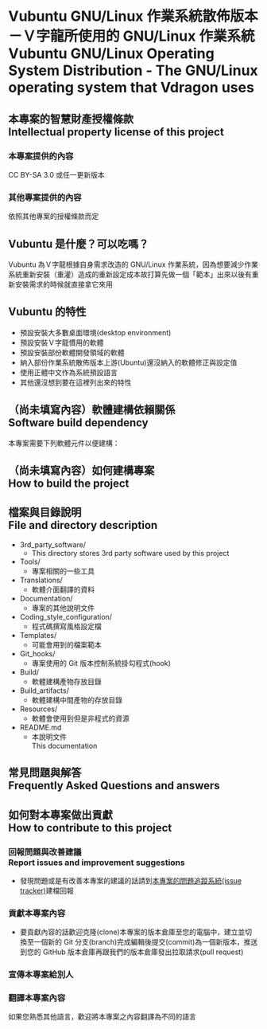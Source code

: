 # Vubuntu GNU/Linux 作業系統散佈版本－Ｖ字龍所使用的 GNU/Linux 作業系統<br />Vubuntu GNU/Linux Operating System Distribution - The GNU/Linux operating system that Vdragon uses

## 本專案的智慧財產授權條款<br />Intellectual property license of this project
### 本專案提供的內容
CC BY-SA 3.0 或任一更新版本

### 其他專案提供的內容
依照其他專案的授權條款而定

## Vubuntu 是什麼？可以吃嗎？
Vubuntu 為Ｖ字龍根據自身需求改造的 GNU/Linux 作業系統，因為想要減少作業系統重新安裝（重灌）造成的重新設定成本故打算先做一個「範本」出來以後有重新安裝需求的時候就直接拿它來用

## Vubuntu 的特性
* 預設安裝大多數桌面環境(desktop environment)
* 預設安裝Ｖ字龍慣用的軟體
* 預設安裝部份軟體開發領域的軟體
* 納入部份作業系統散佈版本上游(Ubuntu)還沒納入的軟體修正與設定值
* 使用正體中文作為系統預設語言
* 其他還沒想到要在這裡列出來的特性

## （尚未填寫內容）軟體建構依賴關係<br />Software build dependency
本專案需要下列軟體元件以便建構：

## （尚未填寫內容）如何建構專案<br />How to build the project

## 檔案與目錄說明<br />File and directory description
* 3rd_party_software/
	* This directory stores 3rd party software used by this project
* Tools/
	* 專案相關的一些工具
* Translations/
    * 軟體介面翻譯的資料
* Documentation/
	* 專案的其他說明文件
* Coding_style_configuration/
	* 程式碼撰寫風格設定檔
* Templates/
	* 可能會用到的檔案範本
* Git_hooks/
	* 專案使用的 Git 版本控制系統掛勾程式(hook)
* Build/
	* 軟體建構產物存放目錄
* Build_artifacts/
	* 軟體建構中間產物的存放目錄
* Resources/
	* 軟體會使用到但是非程式的資源
* README.md
	* 本說明文件  
	  This documentation

## 常見問題與解答<br />Frequently Asked Questions and answers

## 如何對本專案做出貢獻<br />How to contribute to this project
### 回報問題與改善建議<br />Report issues and improvement suggestions
* 發現問題或是有改善本專案的建議的話請到[本專案的問題追蹤系統(issue tracker)](../../issues)建檔回報

### 貢獻本專案內容
* 要貢獻內容的話歡迎克隆(clone)本專案的版本倉庫至您的電腦中，建立並切換至一個新的 Git 分支(branch)完成編輯後提交(commit)為一個新版本，推送到您的 GitHub 版本倉庫再跟我們的版本倉庫發出拉取請求(pull request)

### 宣傳本專案給別人

### 翻譯本專案內容
如果您熟悉其他語言，歡迎將本專案之內容翻譯為不同的語言
